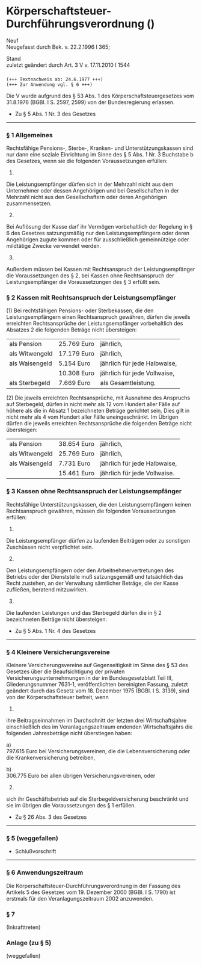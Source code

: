 Körperschaftsteuer-Durchführungsverordnung ()
=============================================

Neuf  
Neugefasst durch Bek. v. 22.2.1996 I 365;

Stand  
zuletzt geändert durch Art. 3 V v. 17.11.2010 I 1544

### 

```
(+++ Textnachweis ab: 24.6.1977 +++)
(+++ Zur Anwendung vgl. § 6 +++)
```

Die V wurde aufgrund des § 53 Abs. 1 des Körperschaftsteuergesetzes vom 31.8.1976 (BGBl. I S. 2597, 2599) von der Bundesregierung erlassen.

- Zu § 5 Abs. 1 Nr. 3 des Gesetzes
----------------------------------

### 

### § 1 Allgemeines

Rechtsfähige Pensions-, Sterbe-, Kranken- und Unterstützungskassen sind nur dann eine soziale Einrichtung im Sinne des § 5 Abs. 1 Nr. 3 Buchstabe b des Gesetzes, wenn sie die folgenden Voraussetzungen erfüllen:

1.  
Die Leistungsempfänger dürfen sich in der Mehrzahl nicht aus dem Unternehmer oder dessen Angehörigen und bei Gesellschaften in der Mehrzahl nicht aus den Gesellschaftern oder deren Angehörigen zusammensetzen.

2.  
Bei Auflösung der Kasse darf ihr Vermögen vorbehaltlich der Regelung in § 6 des Gesetzes satzungsmäßig nur den Leistungsempfängern oder deren Angehörigen zugute kommen oder für ausschließlich gemeinnützige oder mildtätige Zwecke verwendet werden.

3.  
Außerdem müssen bei Kassen mit Rechtsanspruch der Leistungsempfänger die Voraussetzungen des § 2, bei Kassen ohne Rechtsanspruch der Leistungsempfänger die Voraussetzungen des § 3 erfüllt sein.

### § 2 Kassen mit Rechtsanspruch der Leistungsempfänger

(1) Bei rechtsfähigen Pensions- oder Sterbekassen, die den Leistungsempfängern einen Rechtsanspruch gewähren, dürfen die jeweils erreichten Rechtsansprüche der Leistungsempfänger vorbehaltlich des Absatzes 2 die folgenden Beträge nicht übersteigen:

|                |             |                              |
|----------------|-------------|------------------------------|
| als Pension    | 25.769 Euro | jährlich,                    |
| als Witwengeld | 17.179 Euro | jährlich,                    |
| als Waisengeld | 5.154 Euro  | jährlich für jede Halbwaise, |
|                | 10.308 Euro | jährlich für jede Vollwaise, |
| als Sterbegeld | 7.669 Euro  | als Gesamtleistung.          |

(2) Die jeweils erreichten Rechtsansprüche, mit Ausnahme des Anspruchs auf Sterbegeld, dürfen in nicht mehr als 12 vom Hundert aller Fälle auf höhere als die in Absatz 1 bezeichneten Beträge gerichtet sein. Dies gilt in nicht mehr als 4 vom Hundert aller Fälle uneingeschränkt. Im Übrigen dürfen die jeweils erreichten Rechtsansprüche die folgenden Beträge nicht übersteigen:

|                |             |                              |
|----------------|-------------|------------------------------|
| als Pension    | 38.654 Euro | jährlich,                    |
| als Witwengeld | 25.769 Euro | jährlich,                    |
| als Waisengeld | 7.731 Euro  | jährlich für jede Halbwaise, |
|                | 15.461 Euro | jährlich für jede Vollwaise. |

### § 3 Kassen ohne Rechtsanspruch der Leistungsempfänger

Rechtsfähige Unterstützungskassen, die den Leistungsempfängern keinen Rechtsanspruch gewähren, müssen die folgenden Voraussetzungen erfüllen:

1.  
Die Leistungsempfänger dürfen zu laufenden Beiträgen oder zu sonstigen Zuschüssen nicht verpflichtet sein.

2.  
Den Leistungsempfängern oder den Arbeitnehmervertretungen des Betriebs oder der Dienststelle muß satzungsgemäß und tatsächlich das Recht zustehen, an der Verwaltung sämtlicher Beträge, die der Kasse zufließen, beratend mitzuwirken.

3.  
Die laufenden Leistungen und das Sterbegeld dürfen die in § 2 bezeichneten Beträge nicht übersteigen.

- Zu § 5 Abs. 1 Nr. 4 des Gesetzes
----------------------------------

### 

### § 4 Kleinere Versicherungsvereine

Kleinere Versicherungsvereine auf Gegenseitigkeit im Sinne des § 53 des Gesetzes über die Beaufsichtigung der privaten Versicherungsunternehmungen in der im Bundesgesetzblatt Teil III, Gliederungsnummer 7631-1, veröffentlichten bereinigten Fassung, zuletzt geändert durch das Gesetz vom 18. Dezember 1975 (BGBl. I S. 3139), sind von der Körperschaftsteuer befreit, wenn

1.  
ihre Beitragseinnahmen im Durchschnitt der letzten drei Wirtschaftsjahre einschließlich des im Veranlagungszeitraum endenden Wirtschaftsjahrs die folgenden Jahresbeträge nicht überstiegen haben:

a)  
797.615 Euro bei Versicherungsvereinen, die die Lebensversicherung oder die Krankenversicherung betreiben,

b)  
306.775 Euro bei allen übrigen Versicherungsvereinen, oder

2.  
sich ihr Geschäftsbetrieb auf die Sterbegeldversicherung beschränkt und sie im übrigen die Voraussetzungen des § 1 erfüllen.

- Zu § 26 Abs. 3 des Gesetzes
-----------------------------

### 

### § 5 (weggefallen)

- Schlußvorschrift
------------------

### 

### § 6 Anwendungszeitraum

Die Körperschaftsteuer-Durchführungsverordnung in der Fassung des Artikels 5 des Gesetzes vom 19. Dezember 2000 (BGBl. I S. 1790) ist erstmals für den Veranlagungszeitraum 2002 anzuwenden.

### § 7

(Inkrafttreten)

### Anlage (zu § 5)

(weggefallen)
